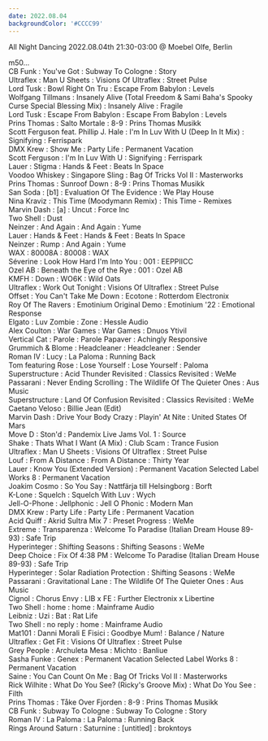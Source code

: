 ```yaml
---
date: 2022.08.04
backgroundColor: '#CCCC99'
---
```


All Night Dancing 2022.08.04th 21:30-03:00 @ Moebel Olfe, Berlin  

m50...  
CB Funk : You've Got : Subway To Cologne : Story  
Ultraflex : Man U Sheets : Visions Of Ultraflex : Street Pulse  
Lord Tusk : Bowl Right On Tru : Escape From Babylon : Levels  
Wolfgang Tillmans : Insanely Alive (Total Freedom & Sami Baha's Spooky Curse Special Blessing Mix) : Insanely Alive : Fragile  
Lord Tusk : Escape From Babylon : Escape From Babylon : Levels  
Prins Thomas : Salto Mortale : 8-9 : Prins Thomas Musikk  
Scott Ferguson feat. Phillip J. Hale : I'm In Luv With U (Deep In It Mix) : Signifying : Ferrispark  
DMX Krew : Show Me : Party Life : Permanent Vacation  
Scott Ferguson : I'm In Luv With U : Signifying : Ferrispark  
Lauer : Stigma : Hands & Feet : Beats In Space  
Voodoo Whiskey : Singapore Sling : Bag Of Tricks Vol II : Masterworks  
Prins Thomas : Sunroof Down : 8-9 : Prins Thomas Musikk  
San Soda : \[b1\] : Evaluation Of The Evidence : We Play House  
Nina Kraviz : This Time (Moodymann Remix) : This Time - Remixes  
Marvin Dash : \[a\] : Uncut : Force Inc  
Two Shell : Dust  
Neinzer : And Again : And Again : Yume  
Lauer : Hands & Feet : Hands & Feet : Beats In Space  
Neinzer : Rump : And Again : Yume  
WAX : 80008A : 80008 : WAX  
Séverine : Look How Hard I'm Into You : 001 : EEPPIICC  
Ozel AB : Beneath the Eye of the Rye : 001 : Ozel AB  
KMFH : Down : WO6K : Wild Oats  
Ultraflex : Work Out Tonight : Visions Of Ultraflex : Street Pulse  
Offset : You Can't Take Me Down : Ecotone : Rotterdom Electronix  
Roy Of The Ravers : Emotinium Original Demo : Emotinium '22 : Emotional Response  
Elgato : Luv Zombie : Zone : Hessle Audio  
Alex Coulton : War Games : War Games : Dnuos Ytivil  
Vertical Cat : Parole : Parole Papaver : Achingly Responsive  
Grummich & Blome : Headcleaner : Headcleaner : Sender  
Roman IV : Lucy : La Paloma : Running Back  
Tom featuring Rose : Lose Yourself : Lose Yourself : Paloma  
Superstructure : Acid Thunder Revisited : Classics Revisited : WeMe  
Passarani : Never Ending Scrolling : The Wildlife Of The Quieter Ones : Aus Music  
Superstructure : Land Of Confusion Revisited : Classics Revisited : WeMe  
Caetano Veloso : Billie Jean (Edit)  
Marvin Dash : Drive Your Body Crazy : Playin' At Nite : United States Of Mars  
Move D : Ston'd : Pandemix Live Jams Vol. 1 : Source  
Shake : Thats What I Want (A Mix) : Club Scam : Trance Fusion  
Ultraflex : Man U Sheets : Visions Of Ultraflex : Street Pulse  
Louf : From A Distance : From A Distance : Thirty Year  
Lauer : Know You (Extended Version) : Permanent Vacation Selected Label Works 8 : Permanent Vacation  
Joakim Cosmo : So You Say : Nattfärja till Helsingborg : Borft  
K-Lone : Squelch : Squelch With Luv : Wych  
Jell-O-Phone : Jellphonic : Jell O Phonic : Modern Man  
DMX Krew : Party Life : Party Life : Permanent Vacation  
Acid Quiff : Akrid Sultra Mix 7 : Preset Progress : WeMe  
Extreme : Transparenza : Welcome To Paradise (Italian Dream House 89-93) : Safe Trip  
Hyperinteger : Shifting Seasons : Shifting Seasons : WeMe  
Deep Choice : Fix Of 4:38 PM : Welcome To Paradise (Italian Dream House 89-93) : Safe Trip  
Hyperinteger : Solar Radiation Protection : Shifting Seasons : WeMe  
Passarani : Gravitational Lane : The Wildlife Of The Quieter Ones : Aus Music  
Cignol : Chorus Envy : LIB x FE : Further Electronix x Libertine  
Two Shell : home : home : Mainframe Audio  
Leibniz : Uzi : Bat : Rat Life  
Two Shell : no reply : home : Mainframe Audio  
Mat101 : Danni Morali E Fisici : Goodbye Mum! : Balance / Nature  
Ultraflex : Get Fit : Visions Of Ultraflex : Street Pulse  
Grey People : Archuleta Mesa : Michto : Banliue  
Sasha Funke : Genex : Permanent Vacation Selected Label Works 8 : Permanent Vacation  
Saine : You Can Count On Me : Bag Of Tricks Vol II : Masterworks  
Rick Wilhite : What Do You See? (Ricky's Groove Mix) : What Do You See : Filth  
Prins Thomas : Tåke Over Fjorden : 8-9 : Prins Thomas Musikk  
CB Funk : Subway To Cologne : Subway To Cologne : Story  
Roman IV : La Paloma : La Paloma : Running Back  
Rings Around Saturn : Saturnine : \[untitled\] : brokntoys